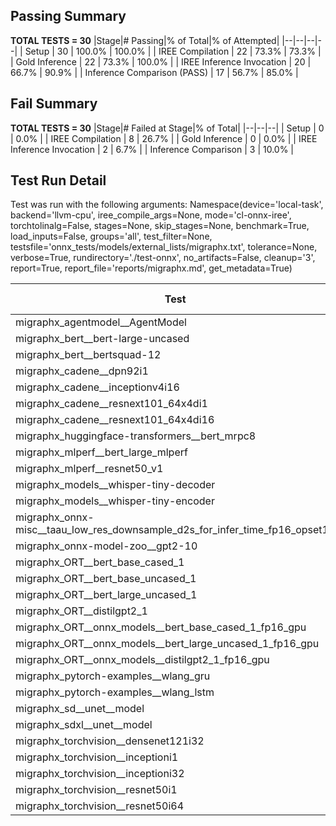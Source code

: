 ## Passing Summary

**TOTAL TESTS = 30**
|Stage|# Passing|% of Total|% of Attempted|
|--|--|--|--|
| Setup | 30 | 100.0% | 100.0% |
| IREE Compilation | 22 | 73.3% | 73.3% |
| Gold Inference | 22 | 73.3% | 100.0% |
| IREE Inference Invocation | 20 | 66.7% | 90.9% |
| Inference Comparison (PASS) | 17 | 56.7% | 85.0% |
## Fail Summary

**TOTAL TESTS = 30**
|Stage|# Failed at Stage|% of Total|
|--|--|--|
| Setup | 0 | 0.0% |
| IREE Compilation | 8 | 26.7% |
| Gold Inference | 0 | 0.0% |
| IREE Inference Invocation | 2 | 6.7% |
| Inference Comparison | 3 | 10.0% |
## Test Run Detail
Test was run with the following arguments:
Namespace(device='local-task', backend='llvm-cpu', iree_compile_args=None, mode='cl-onnx-iree', torchtolinalg=False, stages=None, skip_stages=None, benchmark=True, load_inputs=False, groups='all', test_filter=None, testsfile='onnx_tests/models/external_lists/migraphx.txt', tolerance=None, verbose=True, rundirectory='./test-onnx', no_artifacts=False, cleanup='3', report=True, report_file='reports/migraphx.md', get_metadata=True)

| Test | Exit Status | Mean Benchmark Time (ms) | Notes |
|--|--|--|--|
| migraphx_agentmodel__AgentModel | compilation | None | |
| migraphx_bert__bert-large-uncased | compilation | None | |
| migraphx_bert__bertsquad-12 | compilation | None | |
| migraphx_cadene__dpn92i1 | PASS | 142.6453232920418 | |
| migraphx_cadene__inceptionv4i16 | PASS | 4102.158135967329 | |
| migraphx_cadene__resnext101_64x4di1 | PASS | 310.22099966260913 | |
| migraphx_cadene__resnext101_64x4di16 | PASS | 5005.783229678248 | |
| migraphx_huggingface-transformers__bert_mrpc8 | PASS | 178.28557248382518 | |
| migraphx_mlperf__bert_large_mlperf | Numerics | 243.81938104569497 | |
| migraphx_mlperf__resnet50_v1 | PASS | 50.74634646268513 | |
| migraphx_models__whisper-tiny-decoder | PASS | 21.982190709542294 | |
| migraphx_models__whisper-tiny-encoder | compilation | None | |
| migraphx_onnx-misc__taau_low_res_downsample_d2s_for_infer_time_fp16_opset11 | import_model | None | |
| migraphx_onnx-model-zoo__gpt2-10 | compilation | None | |
| migraphx_ORT__bert_base_cased_1 | PASS | 50.86029305433234 | |
| migraphx_ORT__bert_base_uncased_1 | PASS | 48.18448318670003 | |
| migraphx_ORT__bert_large_uncased_1 | PASS | 141.89464933394143 | |
| migraphx_ORT__distilgpt2_1 | compiled_inference | None | |
| migraphx_ORT__onnx_models__bert_base_cased_1_fp16_gpu | Numerics | 53.731493723009606 | |
| migraphx_ORT__onnx_models__bert_large_uncased_1_fp16_gpu | Numerics | 166.30876839626578 | |
| migraphx_ORT__onnx_models__distilgpt2_1_fp16_gpu | compiled_inference | None | |
| migraphx_pytorch-examples__wlang_gru | PASS | 39.737555116195885 | |
| migraphx_pytorch-examples__wlang_lstm | PASS | 26.738038134450708 | |
| migraphx_sd__unet__model | import_model | None | |
| migraphx_sdxl__unet__model | import_model | None | |
| migraphx_torchvision__densenet121i32 | PASS | 1318.4657009939351 | |
| migraphx_torchvision__inceptioni1 | PASS | 158.87929615564644 | |
| migraphx_torchvision__inceptioni32 | PASS | 4515.292553657976 | |
| migraphx_torchvision__resnet50i1 | PASS | 50.949177363266536 | |
| migraphx_torchvision__resnet50i64 | PASS | 2275.00666200649 | |
